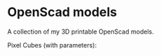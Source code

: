 # OpenScad models
A collection of my 3D printable OpenScad models.

Pixel Cubes (with parameters):

